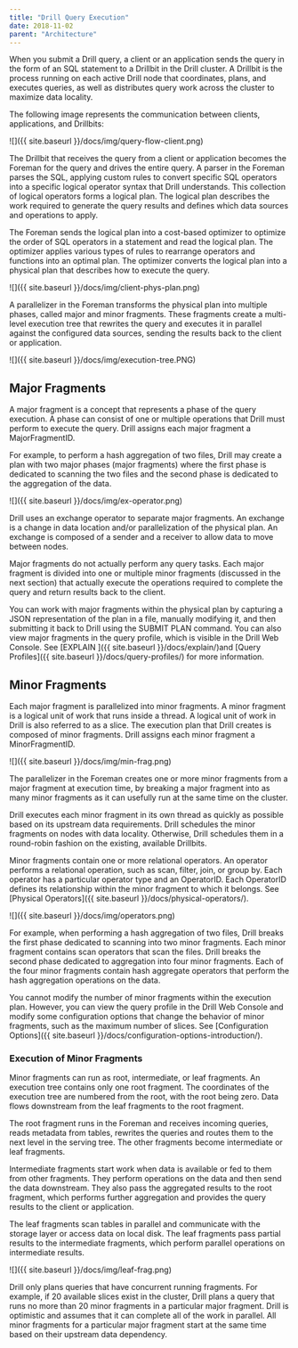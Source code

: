 ```yaml
---
title: "Drill Query Execution"
date: 2018-11-02
parent: "Architecture"
---
```


When you submit a Drill query, a client or an application sends the query in the form of an SQL statement to a Drillbit in the Drill cluster. A Drillbit is the process running on each active Drill node that coordinates, plans, and executes queries, as well as distributes query work across the cluster to maximize data locality.

The following image represents the communication between clients, applications, and Drillbits:

![]({{ site.baseurl }}/docs/img/query-flow-client.png)

The Drillbit that receives the query from a client or application becomes the Foreman for the query and drives the entire query. A parser in the Foreman parses the SQL, applying custom rules to convert specific SQL operators into a specific logical operator syntax that Drill understands. This collection of logical operators forms a logical plan. The logical plan describes the work required to generate the query results and defines which data sources and operations to apply.

The Foreman sends the logical plan into a cost-based optimizer to optimize the order of SQL operators in a statement and read the logical plan. The optimizer applies various types of rules to rearrange operators and functions into an optimal plan. The optimizer converts the logical plan into a physical plan that describes how to execute the query.

![]({{ site.baseurl }}/docs/img/client-phys-plan.png)

A parallelizer in the Foreman transforms the physical plan into multiple phases, called major and minor fragments. These fragments create a multi-level execution tree that rewrites the query and executes it in parallel against the configured data sources, sending the results back to the client or application.

![]({{ site.baseurl }}/docs/img/execution-tree.PNG)  


## Major Fragments
A major fragment is a concept that represents a phase of the query execution. A phase can consist of one or multiple operations that Drill must perform to execute the query. Drill assigns each major fragment a MajorFragmentID.

For example, to perform a hash aggregation of two files, Drill may create a plan with two major phases (major fragments) where the first phase is dedicated to scanning the two files and the second phase is dedicated to the aggregation of the data.  

![]({{ site.baseurl }}/docs/img/ex-operator.png)

Drill uses an exchange operator to separate major fragments. An exchange is a change in data location and/or parallelization of the physical plan. An exchange is composed of a sender and a receiver to allow data to move between nodes. 

Major fragments do not actually perform any query tasks. Each major fragment is divided into one or multiple minor fragments (discussed in the next section) that actually execute the operations required to complete the query and return results back to the client.

You can work with major fragments within the physical plan by capturing a JSON representation of the plan in a file, manually modifying it, and then submitting it back to Drill using the SUBMIT PLAN command. You can also view major fragments in the query profile, which is visible in the Drill Web Console. See [EXPLAIN ]({{ site.baseurl }}/docs/explain/)and [Query Profiles]({{ site.baseurl }}/docs/query-profiles/) for more information.

## Minor Fragments
Each major fragment is parallelized into minor fragments. A minor fragment is a logical unit of work that runs inside a thread. A logical unit of work in Drill is also referred to as a slice. The execution plan that Drill creates is composed of minor fragments. Drill assigns each minor fragment a MinorFragmentID.  

![]({{ site.baseurl }}/docs/img/min-frag.png)

The parallelizer in the Foreman creates one or more minor fragments from a major fragment at execution time, by breaking a major fragment into as many minor fragments as it can usefully run at the same time on the cluster.

Drill executes each minor fragment in its own thread as quickly as possible based on its upstream data requirements. Drill schedules the minor fragments on nodes with data locality. Otherwise, Drill schedules them in a round-robin fashion on the existing, available Drillbits.

Minor fragments contain one or more relational operators. An operator performs a relational operation, such as scan, filter, join, or group by. Each operator has a particular operator type and an OperatorID. Each OperatorID defines its relationship within the minor fragment to which it belongs. See [Physical Operators]({{ site.baseurl }}/docs/physical-operators/).

![]({{ site.baseurl }}/docs/img/operators.png)

For example, when performing a hash aggregation of two files, Drill breaks the first phase dedicated to scanning into two minor fragments. Each minor fragment contains scan operators that scan the files. Drill breaks the second phase dedicated to aggregation into four minor fragments. Each of the four minor fragments contain hash aggregate operators that perform the hash  aggregation operations on the data. 

You cannot modify the number of minor fragments within the execution plan. However, you can view the query profile in the Drill Web Console and modify some configuration options that change the behavior of minor fragments, such as the maximum number of slices. See [Configuration Options]({{ site.baseurl }}/docs/configuration-options-introduction/).

### Execution of Minor Fragments
Minor fragments can run as root, intermediate, or leaf fragments. An execution tree contains only one root fragment. The coordinates of the execution tree are numbered from the root, with the root being zero. Data flows downstream from the leaf fragments to the root fragment.
 
The root fragment runs in the Foreman and receives incoming queries, reads metadata from tables, rewrites the queries and routes them to the next level in the serving tree. The other fragments become intermediate or leaf fragments.  

Intermediate fragments start work when data is available or fed to them from other fragments. They perform operations on the data and then send the data downstream. They also pass the aggregated results to the root fragment, which performs further aggregation and provides the query results to the client or application.

The leaf fragments scan tables in parallel and communicate with the storage layer or access data on local disk. The leaf fragments pass partial results to the intermediate fragments, which perform parallel operations on intermediate results.  

![]({{ site.baseurl }}/docs/img/leaf-frag.png)    

Drill only plans queries that have concurrent running fragments. For example, if 20 available slices exist in the cluster, Drill plans a query that runs no more than 20 minor fragments in a particular major fragment. Drill is optimistic and assumes that it can complete all of the work in parallel. All minor fragments for a particular major fragment start at the same time based on their upstream data dependency.

